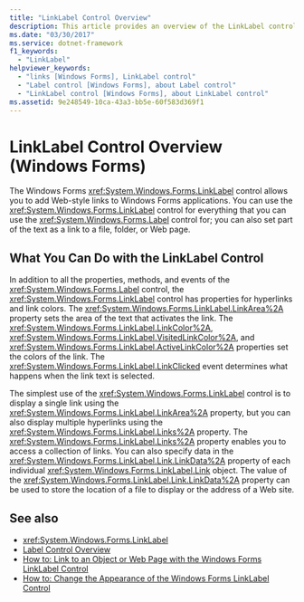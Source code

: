 ```yaml
---
title: "LinkLabel Control Overview"
description: This article provides an overview of the LinkLabel control in Windows Forms, which allows you to add Web-style links to Windows Forms applications.
ms.date: "03/30/2017"
ms.service: dotnet-framework
f1_keywords: 
  - "LinkLabel"
helpviewer_keywords: 
  - "links [Windows Forms], LinkLabel control"
  - "Label control [Windows Forms], about Label control"
  - "LinkLabel control [Windows Forms], about LinkLabel control"
ms.assetid: 9e248549-10ca-43a3-bb5e-60f583d369f1
---
```

# LinkLabel Control Overview (Windows Forms)

The Windows Forms <xref:System.Windows.Forms.LinkLabel> control allows you to add Web-style links to Windows Forms applications. You can use the <xref:System.Windows.Forms.LinkLabel> control for everything that you can use the <xref:System.Windows.Forms.Label> control for; you can also set part of the text as a link to a file, folder, or Web page.  
  
## What You Can Do with the LinkLabel Control  

 In addition to all the properties, methods, and events of the <xref:System.Windows.Forms.Label> control, the <xref:System.Windows.Forms.LinkLabel> control has properties for hyperlinks and link colors. The <xref:System.Windows.Forms.LinkLabel.LinkArea%2A> property sets the area of the text that activates the link. The <xref:System.Windows.Forms.LinkLabel.LinkColor%2A>, <xref:System.Windows.Forms.LinkLabel.VisitedLinkColor%2A>, and <xref:System.Windows.Forms.LinkLabel.ActiveLinkColor%2A> properties set the colors of the link. The <xref:System.Windows.Forms.LinkLabel.LinkClicked> event determines what happens when the link text is selected.  
  
 The simplest use of the <xref:System.Windows.Forms.LinkLabel> control is to display a single link using the <xref:System.Windows.Forms.LinkLabel.LinkArea%2A> property, but you can also display multiple hyperlinks using the <xref:System.Windows.Forms.LinkLabel.Links%2A> property. The <xref:System.Windows.Forms.LinkLabel.Links%2A> property enables you to access a collection of links. You can also specify data in the <xref:System.Windows.Forms.LinkLabel.Link.LinkData%2A> property of each individual <xref:System.Windows.Forms.LinkLabel.Link> object. The value of the <xref:System.Windows.Forms.LinkLabel.Link.LinkData%2A> property can be used to store the location of a file to display or the address of a Web site.  
  
## See also

- <xref:System.Windows.Forms.LinkLabel>
- [Label Control Overview](labels.md)
- [How to: Link to an Object or Web Page with the Windows Forms LinkLabel Control](link-to-an-object-or-web-page-with-wf-linklabel-control.md)
- [How to: Change the Appearance of the Windows Forms LinkLabel Control](how-to-change-the-appearance-of-the-windows-forms-linklabel-control.md)
